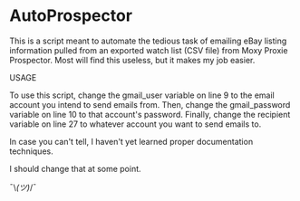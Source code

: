 # AutoProspector
This is a script meant to automate the tedious task of emailing eBay listing information pulled from an exported watch list (CSV file) from Moxy Proxie Prospector. Most will find this useless, but it makes my job easier. 


USAGE

To use this script, change the gmail_user variable on line 9 to the email account you intend to send emails from. 
Then, change the gmail_password variable on line 10 to that account's password.
Finally, change the recipient variable on line 27 to whatever account you want to send emails to.

In case you can't tell, I haven't yet learned proper documentation techniques.

I should change that at some point.

¯\\_(ツ)_/¯
